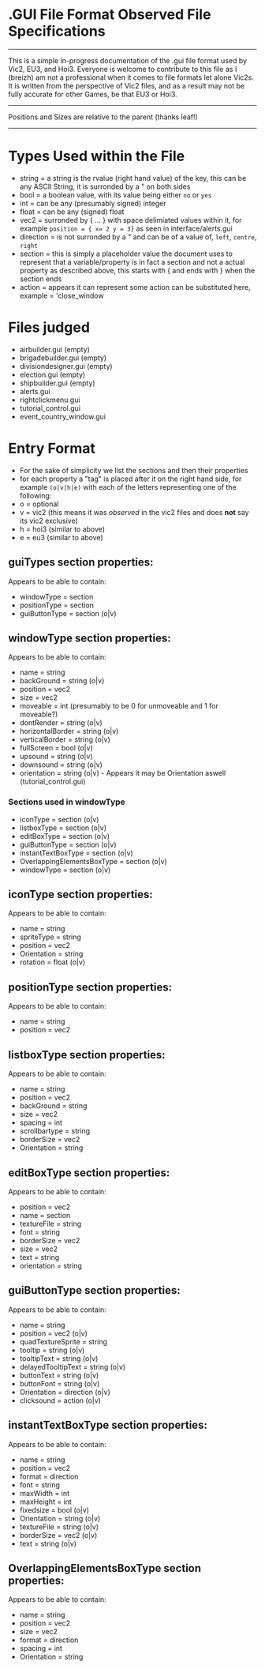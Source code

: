 # .GUI File Format Observed File Specifications

---

This is a simple in-progress documentation of the .gui file format used by Vic2, EU3, and Hoi3.
Everyone is welcome to contribute to this file as I (breizh) am not a professional when it comes to file formats let alone Vic2s.
It is written from the perspective of Vic2 files, and as a result may not be fully accurate for other Games, be that EU3 or Hoi3.

---

Positions and Sizes are relative to the parent (thanks leaf!)

---

# Types Used within the File
- string = a string is the rvalue (right hand value) of the key, this can be any ASCII String, it is surronded by a " on both sides
- bool = a boolean value, with its value being either `no` or `yes`
- int = can be any (presumably signed) integer
- float = can be any (signed) float
- vec2 = surronded by { ... } with space delimiated values within it, for example `position = { x= 2 y = 3}` as seen in interface/alerts.gui
- direction = is not surronded by a " and can be of a value of, `left`, `centre`, `right`
- section = this is simply a placeholder value the document uses to represent that a variable/property is in fact a section and not a actual property as described above, this starts with { and ends with } when the section ends
- action = appears it can represent some action can be substituted here, example = 'close_window

# Files judged
- airbuilder.gui        (empty)
- brigadebuilder.gui    (empty)
- divisiondesigner.gui  (empty)
- election.gui          (empty)
- shipbuilder.gui       (empty)
- alerts.gui
- rightclickmenu.gui
- tutorial_control.gui
- event_country_window.gui


# Entry Format
- For the sake of simplicity we list the sections and then their properties
- for each property a "tag" is placed after it on the right hand side, for example `(o|v|h|e)` with each of the letters representing one of the following:
- o = optional
- v = vic2        (this means it was *observed* in the vic2 files and does __not__ say its vic2 exclusive)
- h = hoi3        (similar to above)
- e = eu3         (similar to above)

## guiTypes section properties:
Appears to be able to contain:
- windowType = section
- positionType = section
- guiButtonType = section                   (o|v)

## windowType section properties:
Appears to be able to contain:
- name = string
- backGround = string                       (o|v)
- position = vec2
- size = vec2
- moveable = int (presumably to be 0 for unmoveable and 1 for moveable?)
- dontRender = string                       (o|v)
- horizontalBorder = string                 (o|v)
- verticalBorder = string                   (o|v)
- fullScreen = bool                         (o|v)
- upsound = string                          (o|v)
- downsound = string                        (o|v)
- orientation = string                      (o|v)       - Appears it may be Orientation aswell (tutorial_control.gui)
### Sections used in windowType
- iconType = section                        (o|v)
- listboxType = section                     (o|v)
- editBoxType = section                     (o|v)
- guiButtonType = section                   (o|v)
- instantTextBoxType = section              (o|v)
- OverlappingElementsBoxType = section      (o|v)
- windowType = section                      (o|v)

## iconType section properties:
Appears to be able to contain:
- name = string
- spriteType = string
- position = vec2
- Orientation = string
- rotation = float                          (o|v)

## positionType section properties:
Appears to be able to contain:
- name = string
- position = vec2

## listboxType section properties:
Appears to be able to contain:
- name = string
- position = vec2
- backGround = string
- size = vec2
- spacing = int
- scrollbartype = string
- borderSize = vec2
- Orientation = string

## editBoxType section properties:
Appears to be able to contain:
- position = vec2
- name = section
- textureFile = string
- font = string
- borderSize = vec2
- size = vec2
- text = string
- orientation = string

## guiButtonType section properties:
Appears to be able to contain:
- name = string
- position = vec2                           (o|v)
- quadTextureSprite = string
- tooltip = string                          (o|v)
- tooltipText = string                      (o|v)
- delayedTooltipText = string               (o|v)
- buttonText = string                       (o|v)
- buttonFont = string                       (o|v)
- Orientation = direction                   (o|v)
- clicksound = action                       (o|v)

## instantTextBoxType section properties:
Appears to be able to contain:
- name = string
- position = vec2
- format = direction
- font = string
- maxWidth = int
- maxHeight = int
- fixedsize = bool                          (o|v)
- Orientation = string                      (o|v)
- textureFile = string                      (o|v)
- borderSize = vec2                         (o|v)
- text = string                             (o|v)

## OverlappingElementsBoxType section properties:
Appears to be able to contain:
- name = string
- position = vec2
- size = vec2
- format = direction
- spacing = int
- Orientation = string

